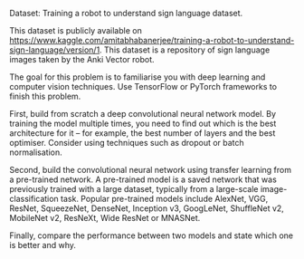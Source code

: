 Dataset: Training a robot to understand sign language dataset.

This dataset is publicly available on https://www.kaggle.com/amitabhabanerjee/training-a-robot-to-understand-sign-language/version/1.
This dataset is a repository of sign language images taken by the Anki Vector robot.

 

The goal for this problem is to familiarise you with deep learning and computer vision techniques. Use TensorFlow or PyTorch frameworks to finish this problem.



First, build from scratch a deep convolutional neural network model. By training the model multiple times, you need to find out which is the best architecture for it – for example,
the best number of layers and the best optimiser. Consider using techniques such as dropout or batch normalisation. 

 

Second, build the convolutional neural network using transfer learning from a pre-trained network. A pre-trained model is a saved network that was previously trained with a large dataset,
 typically from a large-scale image-classification task. Popular pre-trained models include AlexNet, VGG, ResNet, SqueezeNet, DenseNet, Inception v3, GoogLeNet, ShuffleNet v2, MobileNet v2,
  ResNeXt, Wide ResNet or MNASNet.



Finally, compare the performance between two models and state which one is better and why.
